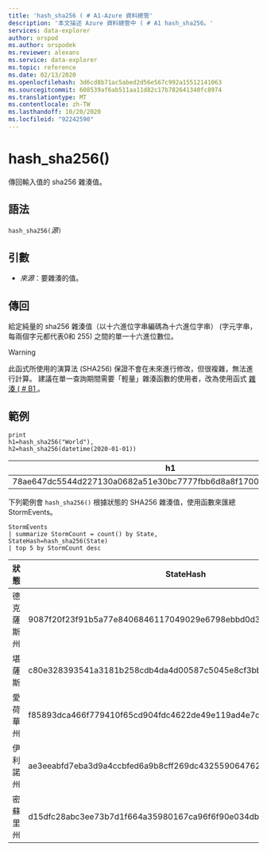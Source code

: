 ```yaml
---
title: 'hash_sha256 ( # A1-Azure 資料總管'
description: '本文描述 Azure 資料總管中 ( # A1 hash_sha256。'
services: data-explorer
author: orspod
ms.author: orspodek
ms.reviewer: alexans
ms.service: data-explorer
ms.topic: reference
ms.date: 02/13/2020
ms.openlocfilehash: 3d6cd8b71ac5abed2d56e567c992a15512141063
ms.sourcegitcommit: 608539af6ab511aa11d82c17b782641340fc8974
ms.translationtype: MT
ms.contentlocale: zh-TW
ms.lasthandoff: 10/20/2020
ms.locfileid: "92242590"
---
```

# <a name="hash_sha256"></a>hash_sha256()

傳回輸入值的 sha256 雜湊值。

## <a name="syntax"></a>語法

`hash_sha256(`*源*`)`

## <a name="arguments"></a>引數

* *來源*：要雜湊的值。

## <a name="returns"></a>傳回

給定純量的 sha256 雜湊值（以十六進位字串編碼為十六進位字串） (字元字串，每兩個字元都代表0和 255) 之間的單一十六進位數位。

> [!WARNING]
> 此函式所使用的演算法 (SHA256) 保證不會在未來進行修改，但很複雜，無法進行計算。 建議在單一查詢期間需要「輕量」雜湊函數的使用者，改為使用函式 [雜湊 ( # B1 ](./hashfunction.md) 。

## <a name="examples"></a>範例

<!-- csl: https://help.kusto.windows.net/Samples -->
```kusto
print 
h1=hash_sha256("World"),
h2=hash_sha256(datetime(2020-01-01))
```

|h1|h2|
|---|---|
|78ae647dc5544d227130a0682a51e30bc7777fbb6d8a8f17007463a3ecd1d524|ba666752dc1a20eb750b0eb64e780cc4c968bc9fb8813461c1d7e750f302d71d|

下列範例會 `hash_sha256()` 根據狀態的 SHA256 雜湊值，使用函數來匯總 StormEvents。 

<!-- csl: https://help.kusto.windows.net/Samples -->
```kusto
StormEvents 
| summarize StormCount = count() by State, StateHash=hash_sha256(State)
| top 5 by StormCount desc
```

|狀態|StateHash|StormCount|
|---|---|---|
|德克薩斯州|9087f20f23f91b5a77e8406846117049029e6798ebbd0d38aea68da73a00ca37|4701|
|堪薩斯|c80e328393541a3181b258cdb4da4d00587c5045e8cf3bb6c8fdb7016b69cc2e|3166|
|愛荷華州|f85893dca466f779410f65cd904fdc4622de49e119ad4e7c7e4a291ceed1820b|2337|
|伊利諾州|ae3eeabfd7eba3d9a4ccbfed6a9b8cff269dc43255906476282e0184cf81b7fd|2022|
|密蘇里州|d15dfc28abc3ee73b7d1f664a35980167ca96f6f90e034db2a6525c0b8ba61b1|2016|
